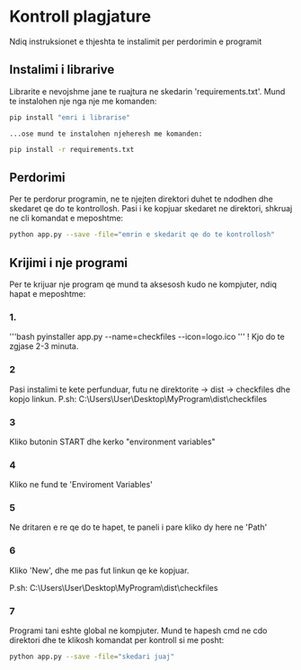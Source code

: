 # Kontroll plagjature

Ndiq instruksionet e thjeshta te instalimit per perdorimin e programit

## Instalimi i librarive

Librarite e nevojshme jane te ruajtura ne skedarin 'requirements.txt'.
Mund te instalohen nje nga nje me komanden:
```bash
pip install "emri i librarise"
```
    ...ose mund te instalohen njeheresh me komanden:

```bash
pip install -r requirements.txt
```

## Perdorimi

Per te perdorur programin, ne te njejten direktori duhet te ndodhen dhe skedaret qe do te kontrollosh.
Pasi i ke kopjuar skedaret ne direktori, shkruaj ne cli komandat e meposhtme:
```bash
python app.py --save -file="emrin e skedarit qe do te kontrollosh"
```


## Krijimi i nje programi

Per te krijuar nje program qe mund ta aksesosh kudo ne kompjuter, ndiq hapat e meposhtme:

### 1.

'''bash
pyinstaller app.py --name=checkfiles --icon=logo.ico
'''
! Kjo do te zgjase 2-3 minuta.

### 2 

Pasi instalimi te kete perfunduar, futu ne direktorite
-> dist -> checkfiles dhe kopjo linkun.
P.sh: C:\Users\User\Desktop\MyProgram\dist\checkfiles

### 3 

Kliko butonin START dhe kerko "environment variables"

### 4 

Kliko ne fund te 'Enviroment Variables'

### 5

Ne dritaren e re qe do te hapet, te paneli i pare kliko dy here ne 'Path'

### 6

Kliko 'New', dhe me pas fut linkun qe ke kopjuar.

P.sh: C:\Users\User\Desktop\MyProgram\dist\checkfiles

### 7 

Programi tani eshte global ne kompjuter. Mund te hapesh cmd ne cdo direktori dhe te klikosh komandat per kontroll si me posht:

```bash
python app.py --save -file="skedari juaj"
```
